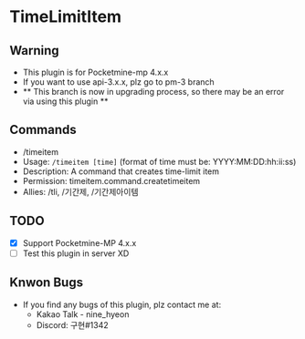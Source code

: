 # TimeLimitItem

## Warning
 - This plugin is for Pocketmine-mp 4.x.x
 - If you want to use api-3.x.x, plz go to pm-3 branch
 - ** This branch is now in upgrading process, so there may be an error via using this plugin **

## Commands
 - /timeitem
 - Usage: `/timeitem [time]` (format of time must be: YYYY:MM:DD:hh:ii:ss)
 - Description: A command that creates time-limit item
 - Permission: timeitem.command.createtimeitem
 - Allies: /tli, /기간제, /기간제아이템
 
## TODO
 - [X] Support Pocketmine-MP 4.x.x
 - [ ] Test this plugin in server XD

## Knwon Bugs
 - If you find any bugs of this plugin, plz contact me at:
     - Kakao Talk - nine_hyeon
     - Discord: 구현#1342
